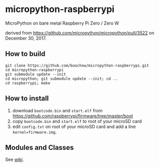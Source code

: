 # micropython-raspberrypi

MicroPython on bare metal Raspberry Pi Zero / Zero W

derived from https://github.com/micropython/micropython/pull/3522 on December 30, 2017.

## How to build
```
git clone https://github.com/boochow/micropython-raspberrypi.git
cd micropython-raspberrypi
git submodule update --init
cd micropython; git submodule update --init; cd ..
cd raspberrypi; make
```
## How to install

1. download `bootcode.bin` and `start.elf` from https://github.com/raspberrypi/firmware/tree/master/boot
1. copy `bootcode.bin` and `start.elf` to root of your microSD card
1. edit `config.txt` on root of your microSD card and add a line `kernel=firmware.img`.

## Modules and Classes

See [wiki](https://github.com/boochow/micropython-raspberrypi/wiki).
